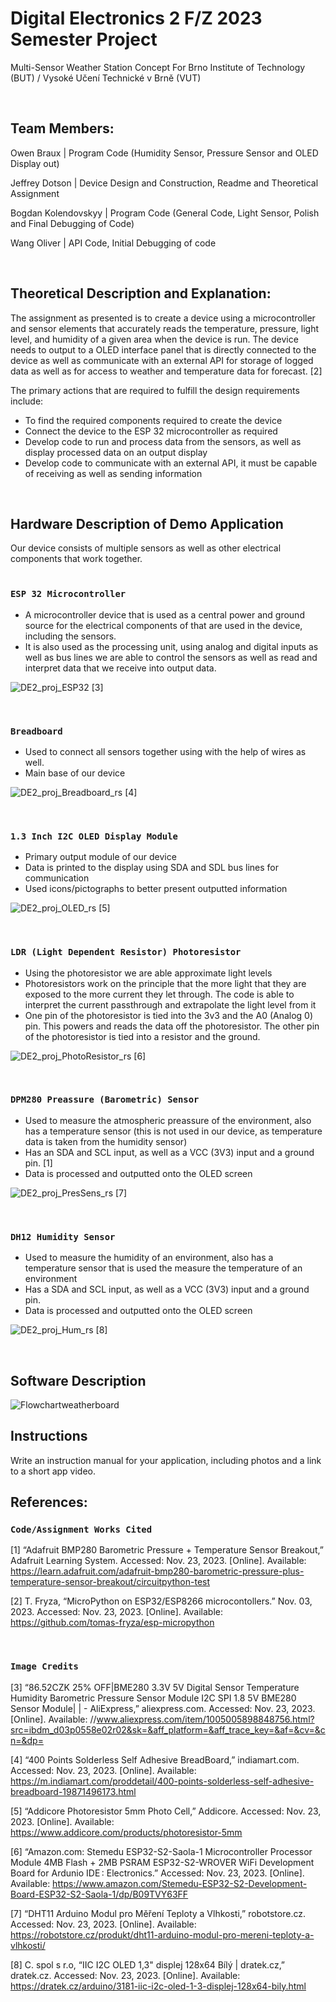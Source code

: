 # Digital Electronics 2 F/Z 2023 Semester Project

Multi-Sensor Weather Station Concept
For Brno Institute of Technology (BUT) / Vysoké Učení Technické v Brně (VUT)

<br>

## Team Members:
Owen Braux            | Program Code (Humidity Sensor, Pressure Sensor and OLED Display out)

Jeffrey Dotson        | Device Design and Construction, Readme and Theoretical Assignment

Bogdan Kolendovskyy   | Program Code (General Code, Light Sensor, Polish and Final Debugging of Code)

Wang Oliver           | API Code, Initial Debugging of code

<br>


## Theoretical Description and Explanation:
The assignment as presented is to create a device using a microcontroller and sensor elements that accurately reads the temperature, pressure, light level, and humidity of a given area when the device is run. The device needs to output to a OLED interface panel that is directly connected to the device as well as communicate with an external API for storage of logged data as well as for access to weather and temperature data for forecast. [2]

The primary actions that are required to fulfill the design requirements include:
* To find the required components required to create the device
* Connect the device to the ESP 32 microcontroller as required
* Develop code to run and process data from the sensors, as well as display processed data on an output display
* Develop code to communicate with an external API, it must be capable of receiving as well as sending information
<br>

## Hardware Description of Demo Application
Our device consists of multiple sensors as well as other electrical components that work together.  
<br>

### `ESP 32 Microcontroller`  
* A microcontroller device that is used as a central power and ground source for the electrical components of that are used in the device, including the sensors.  
* It is also used as the processing unit, using analog and digital inputs as well as bus lines we are able to control the sensors as well as read and interpret data that we receive into output data.

![DE2_proj_ESP32](https://github.com/Jeffrey214/VUTProjectDE2WeatherStation2023/assets/50847055/c71e93b5-def8-402e-8c24-6815fdd919fb) [3]

<br>

### `Breadboard`
* Used to connect all sensors together using with the help of wires as well.
* Main base of our device

![DE2_proj_Breadboard_rs](https://github.com/Jeffrey214/VUTProjectDE2WeatherStation2023/assets/50847055/ec21c630-5968-4fe6-892d-dfb6d86b2570) [4]

<br>

### `1.3 Inch I2C OLED Display Module`
* Primary output module of our device
* Data is printed to the display using SDA and SDL bus lines for communication
* Used icons/pictographs to better present outputted information

![DE2_proj_OLED_rs](https://github.com/Jeffrey214/VUTProjectDE2WeatherStation2023/assets/50847055/9f660f3f-1630-4a84-912d-6730e0cb5e4b) [5]

<br>

### `LDR (Light Dependent Resistor) Photoresistor`
* Using the photoresistor we are able approximate light levels
* Photoresistors work on the principle that the more light that they are exposed to the more current they let through. The code is able to interpret the current passthrough and extrapolate the light level from it
* One pin of the photoresistor is tied into the 3v3 and the A0 (Analog 0) pin. This powers and reads the data off the photoresistor. The other pin of the photoresistor is tied into a resistor and the ground.

![DE2_proj_PhotoResistor_rs](https://github.com/Jeffrey214/VUTProjectDE2WeatherStation2023/assets/50847055/234253a4-c553-4b82-b93a-df9a2321a036) [6]

<br>

### `DPM280 Preassure (Barometric) Sensor`
* Used to measure the atmospheric preassure of the environment, also has a temperature sensor (this is not used in our device, as temperature data is taken from the humidity sensor)
* Has an SDA and SCL input, as well as a VCC (3V3) input and a ground pin. [1]
* Data is processed and outputted onto the OLED screen

![DE2_proj_PresSens_rs](https://github.com/Jeffrey214/VUTProjectDE2WeatherStation2023/assets/50847055/5145a1b5-774d-4bcf-a9d2-38ee1e3cb15a) [7]

<br>

### `DH12 Humidity Sensor`
* Used to measure the humidity of an environment, also has a temperature sensor that is used the measure the temperature of an environment
* Has a SDA and SCL input, as well as a VCC (3V3) input and a ground pin.
* Data is processed and outputted onto the OLED screen

![DE2_proj_Hum_rs](https://github.com/Jeffrey214/VUTProjectDE2WeatherStation2023/assets/50847055/e3e47798-47bb-40cd-b0e8-23508d2002e6) [8]

<br>

## Software Description

![Flowchartweatherboard](https://github.com/Jeffrey214/VUTProjectDE2WeatherStation2023/assets/50847055/bbea967a-1b9b-4532-a0c4-51a36c7969b5)


## Instructions
Write an instruction manual for your application, including photos and a link to a short app video.

## References:

### `Code/Assignment Works Cited`
[1] “Adafruit BMP280 Barometric Pressure + Temperature Sensor Breakout,” Adafruit Learning System. Accessed: Nov. 23, 2023. [Online]. Available: https://learn.adafruit.com/adafruit-bmp280-barometric-pressure-plus-temperature-sensor-breakout/circuitpython-test  

[2] T. Fryza, “MicroPython on ESP32/ESP8266 microcontollers.” Nov. 03, 2023. Accessed: Nov. 23, 2023. [Online]. Available: https://github.com/tomas-fryza/esp-micropython


<br>


### `Image Credits`

[3] “86.52CZK 25% OFF|BME280 3.3V 5V Digital Sensor Temperature Humidity Barometric Pressure Sensor Module I2C SPI 1.8 5V BME280 Sensor Module| | - AliExpress,” aliexpress.com. Accessed: Nov. 23, 2023. [Online]. Available: //www.aliexpress.com/item/1005005898848756.html?src=ibdm_d03p0558e02r02&sk=&aff_platform=&aff_trace_key=&af=&cv=&cn=&dp=  

[4] “400 Points Solderless Self Adhesive BreadBoard,” indiamart.com. Accessed: Nov. 23, 2023. [Online]. Available: https://m.indiamart.com/proddetail/400-points-solderless-self-adhesive-breadboard-19871496173.html  

[5] “Addicore Photoresistor 5mm Photo Cell,” Addicore. Accessed: Nov. 23, 2023. [Online]. Available: https://www.addicore.com/products/photoresistor-5mm  

[6] “Amazon.com: Stemedu ESP32-S2-Saola-1 Microcontroller Processor Module 4MB Flash + 2MB PSRAM ESP32-S2-WROVER WiFi Development Board for Ardunio IDE : Electronics.” Accessed: Nov. 23, 2023. [Online]. Available: https://www.amazon.com/Stemedu-ESP32-S2-Development-Board-ESP32-S2-Saola-1/dp/B09TVY63FF  

[7] “DHT11 Arduino Modul pro Měření Teploty a Vlhkosti,” robotstore.cz. Accessed: Nov. 23, 2023. [Online]. Available: https://robotstore.cz/produkt/dht11-arduino-modul-pro-mereni-teploty-a-vlhkosti/  

[8] C. spol s r.o, “IIC I2C OLED 1,3" displej 128x64 Bílý | dratek.cz,” dratek.cz. Accessed: Nov. 23, 2023. [Online]. Available: https://dratek.cz/arduino/3181-iic-i2c-oled-1-3-displej-128x64-bily.html

